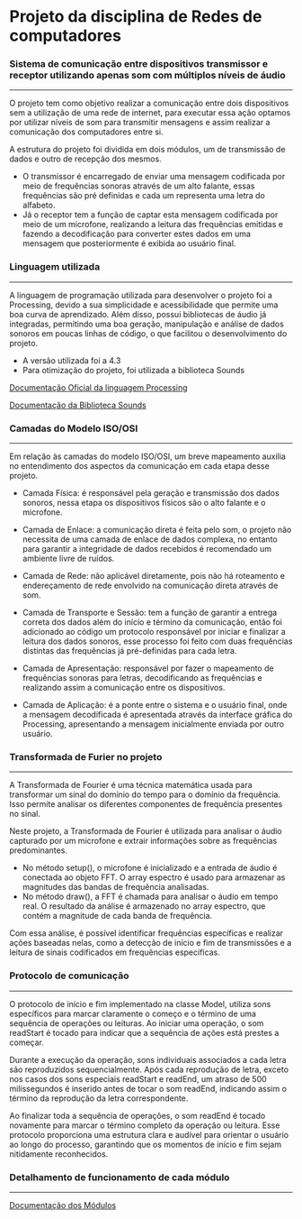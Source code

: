 # Projeto da disciplina de Redes de computadores

### Sistema de comunicação entre dispositivos transmissor e receptor utilizando apenas som com múltiplos níveis de áudio
___

O projeto tem como objetivo realizar a comunicação entre dois dispositivos sem a utilização de uma rede de internet, para executar essa ação optamos por utilizar níveis de som para transmitir mensagens e assim realizar a comunicação dos computadores entre si. 

A estrutura do projeto foi dividida em dois módulos, um de transmissão de dados e outro de recepção dos mesmos. 
- O transmissor é encarregado de enviar uma mensagem codificada por meio de frequências sonoras através de um alto falante, essas frequências são pré definidas e cada um representa uma letra do alfabeto. 
- Já o receptor tem a função de captar esta mensagem codificada por meio de um microfone, realizando a leitura das frequências emitidas e fazendo a decodificação para converter estes dados em uma mensagem que posteriormente é exibida ao usuário final.

### Linguagem utilizada 
___

A linguagem de programação utilizada para desenvolver o projeto foi a Processing, devido a sua simplicidade e acessibilidade que permite uma boa curva de aprendizado. Além disso, possui bibliotecas de áudio já integradas, permitindo uma boa geração, manipulação e análise de dados sonoros em poucas linhas de código, o que facilitou o desenvolvimento do projeto. 

- A versão utilizada foi a 4.3
- Para otimização do projeto, foi utilizada a biblioteca Sounds

[Documentação Oficial da linguagem Processing](https://processing.org/reference)

[Documentação da Biblioteca Sounds](https://processing.org/reference/libraries/sound/index.html)

### Camadas do Modelo ISO/OSI
___

Em relação às camadas do modelo ISO/OSI, um breve mapeamento auxilia no entendimento dos aspectos da comunicação em cada etapa desse projeto. 

- Camada Física: é responsável pela geração e transmissão dos dados sonoros, nessa etapa os dispositivos físicos são o alto falante e o microfone. 

- Camada de Enlace: a comunicação direta é feita pelo som, o projeto não necessita de uma camada de enlace de dados complexa, no entanto para garantir a integridade de dados recebidos é recomendado um ambiente livre de ruídos. 

- Camada de Rede: não aplicável diretamente, pois não há roteamento e endereçamento de rede envolvido na comunicação direta através de som.

- Camada de Transporte e Sessão: tem a função de garantir a entrega correta dos dados além do início e término da comunicação, então foi adicionado ao código um protocolo responsável por iniciar e finalizar a leitura dos dados sonoros, esse processo foi feito com duas frequências distintas das frequências já pré-definidas para cada letra. 

- Camada de Apresentação: responsável por fazer o mapeamento de frequências sonoras para letras, decodificando as frequências e realizando assim a comunicação entre os dispositivos. 

- Camada de Aplicação: é a ponte entre o sistema e o usuário final, onde a mensagem decodificada é apresentada através da interface gráfica do Processing, apresentando a mensagem inicialmente enviada por outro usuário. 

### Transformada de Furier no projeto 
___ 

A Transformada de Fourier é uma técnica matemática usada para transformar um sinal do domínio do tempo para o domínio da frequência. Isso permite analisar os diferentes componentes de frequência presentes no sinal. 

Neste projeto, a Transformada de Fourier é utilizada para analisar o áudio capturado por um microfone e extrair informações sobre as frequências predominantes. 
- No método setup(), o microfone é inicializado e a entrada de áudio é conectada ao objeto FFT. O array espectro é usado para armazenar as magnitudes das bandas de frequência analisadas. 
- No método draw(), a FFT é chamada para analisar o áudio em tempo real. O resultado da análise é armazenado no array espectro, que contém a magnitude de cada banda de frequência.

Com essa análise, é possível identificar frequências específicas e realizar ações baseadas nelas, como a detecção de início e fim de transmissões e a leitura de sinais codificados em frequências específicas.

### Protocolo de comunicação
___ 

O protocolo de início e fim implementado na classe Model, utiliza sons específicos para
marcar claramente o começo e o término de uma sequência de operações ou leituras. Ao
iniciar uma operação, o som readStart é tocado para indicar que a sequência de ações está prestes a começar. 

Durante a execução da operação, sons individuais associados a cada letra são reproduzidos sequencialmente. Após cada reprodução de letra, exceto nos casos dos sons especiais readStart e readEnd, um atraso de 500 milissegundos é inserido antes de tocar o som readEnd, indicando assim o término da reprodução da letra correspondente. 

Ao finalizar toda a sequência de operações, o som readEnd é tocado novamente para marcar o término completo da operação ou leitura. Esse protocolo proporciona uma estrutura clara e audível para orientar o usuário ao longo do processo, garantindo que os momentos de início e fim sejam nitidamente reconhecidos.

### Detalhamento de funcionamento de cada módulo
___
[Documentação dos Módulos](modulos.md)